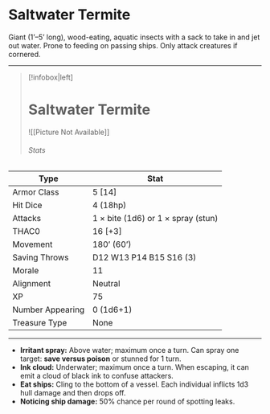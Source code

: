 # Saltwater Termite

Giant (1’–5’ long), wood-eating, aquatic insects with a sack to take in and jet out water. Prone to feeding on passing ships. Only attack creatures if cornered.

------
> [!infobox|left] 
>  # Saltwater Termite 
>  ![[Picture Not Available]] 
>  ###### Stats 
| Type                    | Stat        |
| ---------------- | ------------------------------ | 
| Armor Class     | 5 [14]                             |
| Hit Dice         | 4 (18hp)                           |
| Attacks          | 1 × bite (1d6) or 1 × spray (stun) |
| THAC0            | 16 [+3]                            |
| Movement         | 180’ (60’)                         |
| Saving Throws    | D12 W13 P14 B15 S16 (3)            |
| Morale           | 11                                 |
| Alignment        | Neutral                            |
| XP               | 75                                 |
| Number Appearing | 0 (1d6+1)                          |
| Treasure Type    | None                               |

------
- **Irritant spray:** Above water; maximum once a turn. Can spray one target: **save versus poison** or stunned for 1 turn.
- **Ink cloud:** Underwater; maximum once a turn. When escaping, it can emit a cloud of black ink to confuse attackers.
- **Eat ships:** Cling to the bottom of a vessel. Each individual inflicts 1d3 hull damage and then drops off.
- **Noticing ship damage:** 50% chance per round of spotting leaks.
